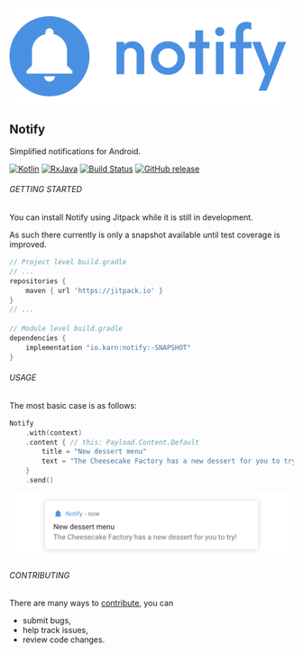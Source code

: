 ![Notify](./docs/assets/notify-logo.svg)


## Notify
Simplified notifications for Android.

[![Kotlin](https://img.shields.io/badge/Kotlin-1.2.21-blue.svg?style=flat-square)](http://kotlinlang.org)
[![RxJava](https://img.shields.io/badge/Support-27.1.0-6ab344.svg?style=flat-square)](https://github.com/ReactiveX/RxJava/releases/tag/v2.1.10)
[![Build Status](https://img.shields.io/travis/Karn/notify.svg?style=flat-square)](https://travis-ci.org/Karn/notify)
[![GitHub release](https://img.shields.io/github/release/karn/notify-lightgrey.svg?style=flat-square)](/releases/latest)


###### GETTING STARTED
You can install Notify using Jitpack while it is still in development.

As such there currently is only a snapshot available until test coverage is improved.

``` Groovy
// Project level build.gradle
// ...
repositories {
    maven { url 'https://jitpack.io' }
}
// ...

// Module level build.gradle
dependencies {
    implementation "io.karn:notify:-SNAPSHOT"
}
```


###### USAGE
The most basic case is as follows:

``` kotlin
Notify
    .with(context)
    .content { // this: Payload.Content.Default
        title = "New dessert menu"
        text = "The Cheesecake Factory has a new dessert for you to try!"
    }
    .send()
```

![Basic usecase](./docs/assets/default.svg)


###### CONTRIBUTING
There are many ways to [contribute](./.github/CONTRIBUTING.md), you can
- submit bugs,
- help track issues,
- review code changes.